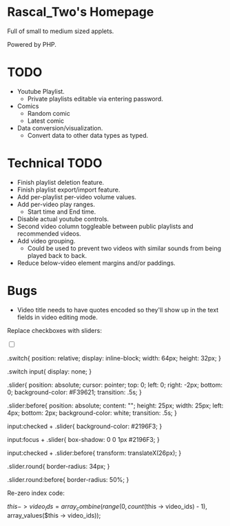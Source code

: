 # Rascal_Two's Homepage

Full of small to medium sized applets.

Powered by PHP.

# TODO

- Youtube Playlist.
    - Private playlists editable via entering password.
- Comics
    - Random comic
    - Latest comic
- Data conversion/visualization.
    - Convert data to other data types as typed.

# Technical TODO

- Finish playlist deletion feature.
- Finish playlist export/import feature.
- Add per-playlist per-video volume values.
- Add per-video play ranges.
    - Start time and End time.
- Disable actual youtube controls.
- Second video column toggleable between public playlists and recommended videos.
- Add video grouping.
    - Could be used to prevent two videos with similar sounds from being played back to back.
- Reduce below-video element margins and/or paddings.

# Bugs

- Video title needs to have quotes encoded so they'll show up in the text fields in video editing mode.

Replace checkboxes with sliders:

<label class="switch">
    <input type="checkbox" id="shuffle">
    <div class="slider round"></div>
</label>

.switch{
    position: relative;
    display: inline-block;
    width: 64px;
    height: 32px;
}

.switch input{
    display: none;
}

.slider{
    position: absolute;
    cursor: pointer;
    top: 0;
    left: 0;
    right: -2px;
    bottom: 0;
    background-color: #F39621;
    transition: .5s;
}

.slider:before{
    position: absolute;
    content: "";
    height: 25px;
    width: 25px;
    left: 4px;
    bottom: 2px;
    background-color: white;
    transition: .5s;
}

input:checked + .slider{
    background-color: #2196F3;
}

input:focus + .slider{
    box-shadow: 0 0 1px #2196F3;
}

input:checked + .slider:before{
    transform: translateX(26px);
}

.slider.round{
    border-radius: 34px;
}

.slider.round:before{
    border-radius: 50%;
}

Re-zero index code:

$this -> video_ids = array_combine(range(0, count($this -> video_ids) - 1), array_values($this -> video_ids));
